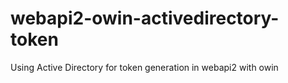 # webapi2-owin-activedirectory-token
Using Active Directory for token generation in webapi2 with owin
